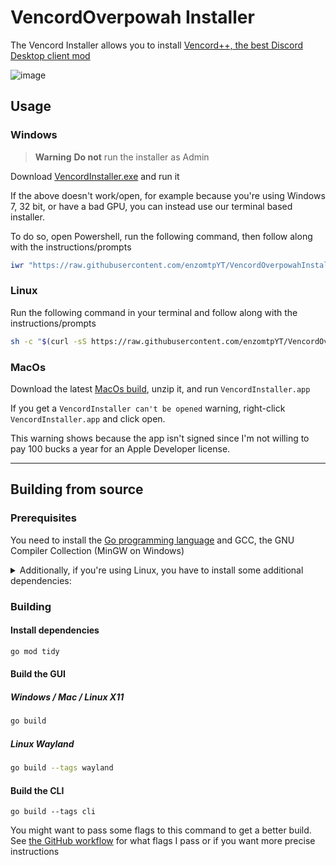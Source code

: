 # VencordOverpowah Installer

The Vencord Installer allows you to install [Vencord++, the best Discord Desktop client mod](https://github.com/enzomtpYT/VencordOverpowah)

![image](https://user-images.githubusercontent.com/45497981/226734476-5fb42420-844d-4e27-ae06-4799118e086e.png)

## Usage

### Windows

> **Warning**
**Do not** run the installer as Admin

Download [VencordInstaller.exe](https://github.com/enzomtpYT/VencordOverpowahInstaller/releases/latest/download/VencordInstaller.exe) and run it

If the above doesn't work/open, for example because you're using Windows 7, 32 bit, or have a bad GPU, you can instead use our terminal based installer.

To do so, open Powershell, run the following command, then follow along with the instructions/prompts

```ps1
iwr "https://raw.githubusercontent.com/enzomtpYT/VencordOverpowahInstaller/main/install.ps1" -UseBasicParsing | iex
```

### Linux

Run the following command in your terminal and follow along with the instructions/prompts

```sh
sh -c "$(curl -sS https://raw.githubusercontent.com/enzomtpYT/VencordOverpowahInstaller/main/install.sh)"
```

### MacOs

Download the latest [MacOs build](https://github.com/enzomtpYT/VencordOverpowahInstaller/releases/latest/download/VencordInstaller.MacOS.zip), unzip it, and run `VencordInstaller.app` 

If you get a `VencordInstaller can't be opened` warning, right-click `VencordInstaller.app` and click open.

This warning shows because the app isn't signed since I'm not willing to pay 100 bucks a year for an Apple Developer license.

___

## Building from source

### Prerequisites 

You need to install the [Go programming language](https://go.dev/doc/install) and GCC, the GNU Compiler Collection (MinGW on Windows)

<details>
<summary>Additionally, if you're using Linux, you have to install some additional dependencies:</summary>

#### Base dependencies
```sh
apt install -y pkg-config libsdl2-dev libglx-dev libgl1-mesa-dev
```

#### X11 dependencies
```sh
apt install -y xorg-dev
```

#### Wayland dependencies
```sh
apt install -y libwayland-dev libxkbcommon-dev wayland-protocols extra-cmake-modules
```

</details>

### Building

#### Install dependencies

```sh
go mod tidy
```

#### Build the GUI

##### Windows / Mac / Linux X11
```sh
go build
```

##### Linux Wayland
```sh
go build --tags wayland
```

#### Build the CLI
```
go build --tags cli
```

You might want to pass some flags to this command to get a better build.
See [the GitHub workflow](https://github.com/enzomtpYT/VencordOverpowahInstaller/blob/main/.github/workflows/release.yml) for what flags I pass or if you want more precise instructions
